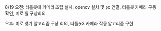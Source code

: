 8/19
	오전: 터틀봇에 카메라 조립 설치, opencv 설치 및 pc 연결, 터틀봇 카메라 구동 확인, 미로 틀 구상회의
 
  오후: 미로 찾기 알고리즘 구상 회의,  터틀봇3 카메라 작동 알고리즘 구현
